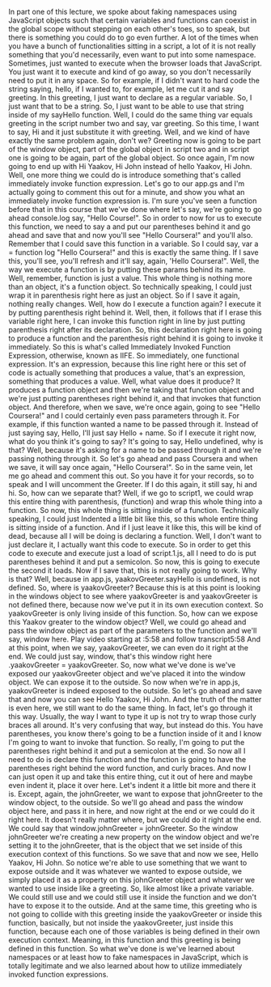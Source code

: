 In part one of this lecture, we spoke about faking namespaces using JavaScript objects such that certain variables and functions can coexist in the global scope without stepping on each other's toes, so to speak, but there is something you could do to go even further. A lot of the times when you have a bunch of functionalities sitting in a script, a lot of it is not really something that you'd necessarily, even want to put into some namespace. Sometimes, just wanted to execute when the browser loads that JavaScript. You just want it to execute and kind of go away, so you don't necessarily need to put it in any space. So for example, if I didn't want to hard code the string saying, hello, if I wanted to, for example, let me cut it and say greeting. In this greeting, I just want to declare as a regular variable. So, I just want that to be a string. So, I just want to be able to use that string inside of my sayHello function. Well, I could do the same thing var equals greeting in the script number two and say, var greeting. So this time, I want to say, Hi and it just substitute it with greeting. Well, and we kind of have exactly the same problem again, don't we? Greeting now is going to be part of the window object, part of the global object in script two and in script one is going to be again, part of the global object. So once again, I'm now going to end up with Hi Yaakov, Hi John instead of hello Yaakov, Hi John. Well, one more thing we could do is introduce something that's called immediately invoke function expression. Let's go to our app.gs and I'm actually going to comment this out for a minute, and show you what an immediately invoke function expression is. I'm sure you've seen a function before that in this course that we've done where let's say, we're going to go ahead console.log say, "Hello Course!". So in order to now for us to execute this function, we need to say a and put our parentheses behind it and go ahead and save that and now you'll see "Hello Coursera!" and you'll also. Remember that I could save this function in a variable. So I could say, var a = function log "Hello Coursera!" and this is exactly the same thing. If I save this, you'll see, you'll refresh and it'll say, again, 'Hello Coursera!". Well, the way we execute a function is by putting these params behind its name. Well, remember, function is just a value. This whole thing is nothing more than an object, it's a function object. So technically speaking, I could just wrap it in parenthesis right here as just an object. So if I save it again, nothing really changes. Well, how do I execute a function again? I execute it by putting parenthesis right behind it. Well, then, it follows that if I erase this variable right here, I can invoke this function right in line by just putting parenthesis right after its declaration. So, this declaration right here is going to produce a function and the parenthesis right behind it is going to invoke it immediately. So this is what's called Immediately Invoked Function Expression, otherwise, known as IIFE. So immediately, one functional expression. It's an expression, because this line right here or this set of code is actually something that produces a value, that's an expression, something that produces a value. Well, what value does it produce? It produces a function object and then we're taking that function object and we're just putting parentheses right behind it, and that invokes that function object. And therefore, when we save, we're once again, going to see "Hello Coursera!" and I could certainly even pass parameters through it. For example, if this function wanted a name to be passed through it. Instead of just saying say, Hello, I'll just say Hello + name. So if I execute it right now, what do you think it's going to say? It's going to say, Hello undefined, why is that? Well, because it's asking for a name to be passed through it and we're passing nothing through it. So let's go ahead and pass Coursera and when we save, it will say once again, "Hello Coursera!". So in the same vein, let me go ahead and comment this out. So you have it for your records, so to speak and I will uncomment the Greeter. If I do this again, it still say, hi and hi. So, how can we separate that? Well, if we go to script1, we could wrap this entire thing with parenthesis, (function) and wrap this whole thing into a function. So now, this whole thing is sitting inside of a function. Technically speaking, I could just Indented a little bit like this, so this whole entire thing is sitting inside of a function. And if I just leave it like this, this will be kind of dead, because all I will be doing is declaring a function. Well, I don't want to just declare it, I actually want this code to execute. So in order to get this code to execute and execute just a load of script.1.js, all I need to do is put parentheses behind it and put a semicolon. So now, this is going to execute the second it loads. Now if I save that, this is not really going to work. Why is that? Well, because in app.js, yaakovGreeter.sayHello is undefined, is not defined. So, where is yaakovGreeter? Because this is at this point is looking in the windows object to see where yaakovGreeter is and yaakovGreeter is not defined there, because now we've put it in its own execution context. So yaakovGreeter is only living inside of this function. So, how can we expose this Yaakov greater to the window object? Well, we could go ahead and pass the window object as part of the parameters to the function and we'll say, window here.
Play video starting at :5:58 and follow transcript5:58
And at this point, when we say, yaakovGreeter, we can even do it right at the end. We could just say, window, that's this window right here .yaakovGreeter = yaakovGreeter. So, now what we've done is we've exposed our yaakovGreeter object and we've placed it into the window object. We can expose it to the outside. So now when we're in app.js, yaakovGreeter is indeed exposed to the outside. So let's go ahead and save that and now you can see Hello Yaakov, Hi John. And the truth of the matter is even here, we still want to do the same thing. In fact, let's go through it this way. Usually, the way I want to type it up is not try to wrap those curly braces all around. It's very confusing that way, but instead do this. You have parentheses, you know there's going to be a function inside of it and I know I'm going to want to invoke that function. So really, I'm going to put the parentheses right behind it and put a semicolon at the end. So now all I need to do is declare this function and the function is going to have the parentheses right behind the word function, and curly braces. And now I can just open it up and take this entire thing, cut it out of here and maybe even indent it, place it over here. Let's indent it a little bit more and there it is. Except, again, the johnGreeter, we want to expose that johnGreeter to the window object, to the outside. So we'll go ahead and pass the window object here, and pass it in here, and now right at the end or we could do it right here. It doesn't really matter where, but we could do it right at the end. We could say that window.johnGreeter = johnGreeter. So the window johnGreeter we're creating a new property on the window object and we're setting it to the johnGreeter, that is the object that we set inside of this execution context of this functions. So we save that and now we see, Hello Yaakov, Hi John. So notice we're able to use something that we want to expose outside and it was whatever we wanted to expose outside, we simply placed it as a property on this johnGreeter object and whatever we wanted to use inside like a greeting. So, like almost like a private variable. We could still use and we could still use it inside the function and we don't have to expose it to the outside. And at the same time, this greeting who is not going to collide with this greeting inside the yaakovGreeter or inside this function, basically, but not inside the yaakovGreeter, just inside this function, because each one of those variables is being defined in their own execution context. Meaning, in this function and this greeting is being defined in this function. So what we've done is we've learned about namespaces or at least how to fake namespaces in JavaScript, which is totally legitimate and we also learned about how to utilize immediately invoked function expressions.